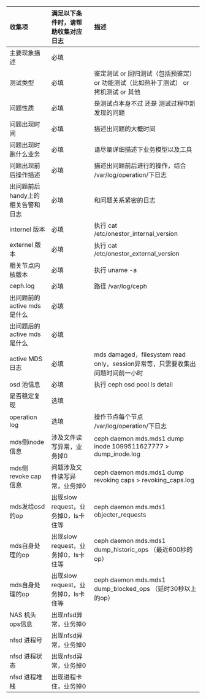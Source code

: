 |收集项|满足以下条件时，请帮助收集对应日志|描述|
|:-|:-|:-|
|主要现象描述  | 必填 ||
|测试类型  | 必填 |鉴定测试 or 回归测试（包括预鉴定） or 功能测试（比如热补丁测试） or 拷机测试 or 其他|
|问题性质  | 必填 |是测试点本身不过 还是 测试过程中新发现的问题|
|问题出现时间  | 必填 |描述出问题的大概时间|
|问题出现时跑什么业务| 必填 |请尽量详细描述下业务模型以及工具|
|问题出现前后操作描述| 必填 |描述出问题前后进行的操作，结合 /var/log/operation/下日志|
|出问题前后handy上的相关告警和日志| 必填 | 和问题关系紧密的日志|
|internel 版本| 必填 |执行 cat /etc/onestor_internal_version|
|externel 版本| 必填 |执行 cat /etc/onestor_external_version|
|相关节点内核版本| 必填 |执行 uname -a|
|ceph.log|必填| 路径 /var/log/ceph|
|出问题前的active mds是什么| 必填 ||
|出问题后的active mds是什么| 必填 ||
|active MDS日志| 必填|mds damaged，filesystem read only，session异常等，只需要收集出问题时间前一小时|
|osd 池信息| 必填 |执行 ceph osd pool ls detail|
|是否稳定复现  | 选填 | |
|operation log| 选填 | 操作节点每个节点 /var/log/operation/下日志|
|mds侧inode信息| 涉及文件读写异常，业务掉0 |ceph daemon mds.mds1 dump inode 1099511627777 > dump_inode.log|
|mds侧revoke cap 信息| 问题涉及文件读写异常，业务掉0|ceph daemon mds.mds1 dump revoking caps > revoking_caps.log|
|mds发给osd的op| 出现slow request，业务掉0，ls卡住等| ceph daemon mds.mds1 objecter_requests|
|mds自身处理的op| 出现slow request，业务掉0，ls卡住等 |ceph daemon mds.mds1 dump_historic_ops （最近600秒的op）|
|mds自身处理的op| 出现slow request，业务掉0，ls卡住等 |ceph daemon mds.mds1 dump_blocked_ops （延时30秒以上的op）|
|NAS 机头ops信息| 出现nfsd异常，业务掉0||
|nfsd 进程号| 出现nfsd异常，业务掉0||
|nfsd 进程状态| 出现nfsd异常，业务掉0||
|nfsd 进程堆栈| 出现进程卡住，业务掉0||
